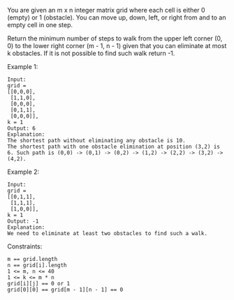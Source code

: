 You are given an m x n integer matrix grid where each cell is either 0 (empty) or 1 (obstacle). You can move up, down, left, or right from and to an empty cell in one step.

Return the minimum number of steps to walk from the upper left corner (0, 0) to the lower right corner (m - 1, n - 1) given that you can eliminate at most k obstacles. If it is not possible to find such walk return -1.

 

Example 1:
```
Input: 
grid = 
[[0,0,0],
 [1,1,0],
 [0,0,0],
 [0,1,1],
 [0,0,0]], 
k = 1
Output: 6
Explanation: 
The shortest path without eliminating any obstacle is 10. 
The shortest path with one obstacle elimination at position (3,2) is 6. Such path is (0,0) -> (0,1) -> (0,2) -> (1,2) -> (2,2) -> (3,2) -> (4,2).
```
Example 2:
```
Input: 
grid = 
[[0,1,1],
 [1,1,1],
 [1,0,0]], 
k = 1
Output: -1
Explanation: 
We need to eliminate at least two obstacles to find such a walk. 
```

Constraints:
```
m == grid.length
n == grid[i].length
1 <= m, n <= 40
1 <= k <= m * n
grid[i][j] == 0 or 1
grid[0][0] == grid[m - 1][n - 1] == 0
```